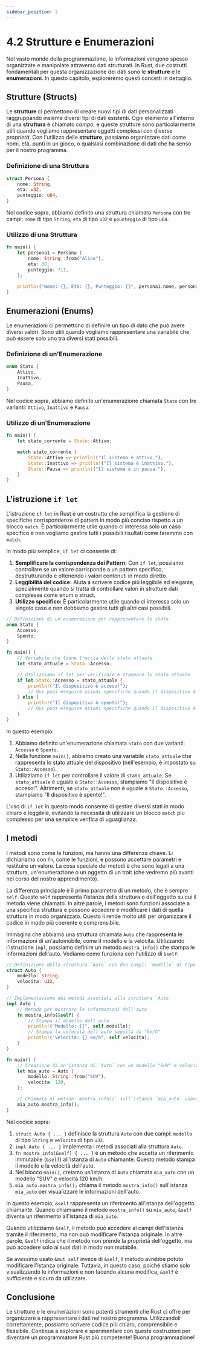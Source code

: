 ```yaml
---
sidebar_position: 2
---
```

# 4.2 Strutture e Enumerazioni
Nel vasto mondo della programmazione, le informazioni vengono spesso organizzate e manipolate attraverso dati strutturati. In Rust, due costrutti fondamentali per questa organizzazione dei dati sono le **strutture** e le **enumerazioni**. In questo capitolo, esploreremo questi concetti in dettaglio.

## Strutture (Structs)
Le **strutture** ci permettono di creare nuovi tipi di dati personalizzati raggruppando insieme diversi tipi di dati esistenti. Ogni elemento all'interno di una **struttura** è chiamato *campo*, e queste strutture sono particolarmente utili quando vogliamo rappresentare oggetti complessi con diverse *proprietà*. Con l'utilizzo delle **strutture**, possiamo organizzare dati come nomi, età, punti in un gioco, o qualsiasi combinazione di dati che ha senso per il nostro programma.

### Definizione di una Struttura
```rust
struct Persona {
    nome: String,
    eta: u32,
    punteggio: u64,
}
```
Nel codice sopra, abbiamo definito una struttura chiamata `Persona` con tre campi: `nome` di tipo `String`, `eta` di tipo `u32` e `pounteggio` di tipo `u64`.

### Utilizzo di una Struttura
```rust
fn main() {
    let persona1 = Persona {
        nome: String::from("Alice"),
        eta: 30,
        punteggio: 711,
    };

    println!("Nome: {}, Età: {}, Punteggio: {}", persona1.nome, persona1.eta, persona1.punteggio);
}
```

## Enumerazioni (Enums)
Le enumerazioni ci permettono di definire un tipo di dato che può avere diversi valori. Sono utili quando vogliamo rappresentare una variabile che può essere solo uno tra diversi stati possibili.

### Definizione di un'Enumerazione
```rust
enum Stato {
    Attivo,
    Inattivo,
    Pausa,
}
```
Nel codice sopra, abbiamo definito un'enumerazione chiamata `Stato` con tre varianti: `Attivo`, `Inattivo` e `Pausa`.

### Utilizzo di un'Enumerazione
```rust
fn main() {
    let stato_corrente = Stato::Attivo;

    match stato_corrente {
        Stato::Attivo => println!("Il sistema è attivo."),
        Stato::Inattivo => println!("Il sistema è inattivo."),
        Stato::Pausa => println!("Il sistema è in pausa."),
    }
}
```

## L'istruzione `if let`
L'istruzione `if let` in Rust è un costrutto che semplifica la gestione di specifiche corrispondenze di pattern in modo più conciso rispetto a un blocco `match`. È particolarmente utile quando ci interessa solo un caso specifico e non vogliamo gestire tutti i possibili risultati come faremmo con `match`.

In modo più semplice, `if let` ci consente di:
1. **Semplificare la corrispondenza dei Pattern:** Con `if let`, possiamo controllare se un valore corrisponde a un pattern specifico, destrutturando e ottenendo i valori contenuti in modo diretto.
2. **Leggibilità del codice:** Aiuta a scrivere codice più leggibile ed elegante, specialmente quando si tratta di controllare valori in strutture dati complesse come enum o struct.
3. **Utilizzo specifico:** È particolarmente utile quando ci interessa solo un singolo caso e non dobbiamo gestire tutti gli altri casi possibili.

```rust
// Definizione di un'enumerazione per rappresentare lo stato
enum Stato {
    Accesso,
    Spento,
}

fn main() {
    // Variabile che tiene traccia dello stato attuale
    let stato_attuale = Stato::Accesso;

    // Utilizziamo if let per verificare e stampare lo stato attuale
    if let Stato::Accesso = stato_attuale {
        println!("Il dispositivo è acceso!");
        // Qui puoi eseguire azioni specifiche quando il dispositivo è acceso
    } else {
        println!("Il dispositivo è spento!");
        // Qui puoi eseguire azioni specifiche quando il dispositivo è spento
    }
}
```
In questo esempio:

1. Abbiamo definito un'enumerazione chiamata `Stato` con due varianti: `Accesso` e `Spento`.
2. Nella funzione `main()`, abbiamo creato una variabile `stato_attuale` che rappresenta lo stato attuale del dispositivo (nell'esempio, è impostato su `Stato::Accesso`).
3. Utilizziamo `if let` per controllare il valore di `stato_attuale`. Se `stato_attuale` è uguale a `Stato::Accesso`, stampiamo "Il dispositivo è acceso!". Altrimenti, se `stato_attuale` non è uguale a `Stato::Accesso`, stampiamo "Il dispositivo è spento!".

L'uso di `if let` in questo modo consente di gestire diversi stati in modo chiaro e leggibile, evitando la necessità di utilizzare un blocco `match` più complesso per una semplice verifica di uguaglianza.

## I metodi
I metodi sono come le funzioni, ma hanno una differenza chiave. Li dichiariamo con `fn`, come le funzioni, e possono accettare parametri e restituire un valore. La cosa speciale dei metodi è che sono legati a una struttura, un'enumerazione o un oggetto di un trait (che vedremo più avanti nel corso del nostro apprendimento). 

La differenza principale è il primo parametro di un metodo, che è sempre `self`. Questo `self` rappresenta l'istanza della struttura o dell'oggetto su cui il metodo viene chiamato. In altre parole, i metodi sono funzioni associate a una specifica struttura e possono accedere e modificare i dati di quella struttura in modo organizzato. Questo li rende molto utili per organizzare il codice in modo più coerente e comprensibile.

Immagina che abbiamo una struttura chiamata `Auto` che rappresenta le informazioni di un'automobile, come il modello e la velocità. Utilizzando l'istruzione `impl`, possiamo definire un metodo `mostra_info()` che stampa le informazioni dell'auto. Vediamo come funziona con l'utilizzo di `&self`:

```rust
// Definizione della struttura `Auto` con due campi: `modello` di tipo String e `velocita` di tipo u32
struct Auto {
    modello: String,
    velocita: u32,
}

// Implementazione dei metodi associati alla struttura `Auto`
impl Auto {
    // Metodo per mostrare le informazioni dell'auto
    fn mostra_info(&self) {
        // Stampa il modello dell'auto
        println!("Modello: {}", self.modello);
        // Stampa la velocità dell'auto seguita da "km/h"
        println!("Velocità: {} km/h", self.velocita);
    }
}

fn main() {
    // Creazione di un'istanza di `Auto` con un modello "SUV" e velocità 120 km/h
    let mia_auto = Auto {
        modello: String::from("SUV"),
        velocita: 120,
    };

    // Chiamata al metodo `mostra_info()` sull'istanza `mia_auto` usando `&self`
    mia_auto.mostra_info();
}
```

Nel codice sopra:

1. `struct Auto { ... }` definisce la struttura `Auto` con due campi: `modello` di tipo `String` e `velocita` di tipo `u32`.
2. `impl Auto { ... }` implementa i metodi associati alla struttura `Auto`.
3. `fn mostra_info(&self) { ... }` è un metodo che accetta un riferimento immutabile (`&self`) all'istanza di `Auto` chiamante. Questo metodo stampa il modello e la velocità dell'auto.
4. Nel blocco `main()`, creiamo un'istanza di `Auto` chiamata `mia_auto` con un modello "SUV" e velocità 120 km/h.
5. `mia_auto.mostra_info();` chiama il metodo `mostra_info()` sull'istanza `mia_auto` per visualizzare le informazioni dell'auto.

In questo esempio, `&self` rappresenta un riferimento all'istanza dell'oggetto chiamante. Quando chiamiamo il metodo `mostra_info()` su `mia_auto`, `&self` diventa un riferimento all'istanza di `mia_auto`.

Quando utilizziamo `&self`, il metodo può accedere ai campi dell'istanza tramite il riferimento, ma non può modificare l'istanza originale. In altre parole, `&self` indica che il metodo non prende la proprietà dell'oggetto, ma può accedere solo ai suoi dati in modo non mutabile.

Se avessimo usato `&mut self` invece di `&self`, il metodo avrebbe potuto modificare l'istanza originale. Tuttavia, in questo caso, poiché stiamo solo visualizzando le informazioni e non facendo alcuna modifica, `&self` è sufficiente e sicuro da utilizzare.

## Conclusione
Le strutture e le enumerazioni sono potenti strumenti che Rust ci offre per organizzare e rappresentare i dati nel nostro programma. Utilizzandoli correttamente, possiamo scrivere codice più chiaro, comprensibile e flessibile. Continua a esplorare e sperimentare con queste costruzioni per diventare un programmatore Rust più competente! Buona programmazione!